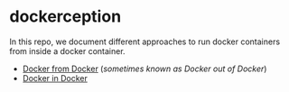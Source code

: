 # dockerception
In this repo, we document different approaches to run docker containers from inside a docker container.

- [Docker from Docker](./docker-from-docker/) (*sometimes known as Docker out of Docker*)
- [Docker in Docker](./docker-in-docker/)
